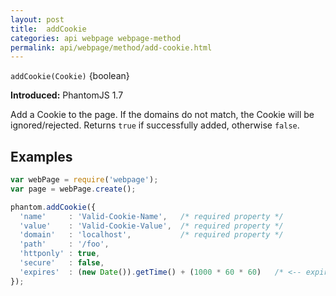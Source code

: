 ```yaml
---
layout: post
title:  addCookie
categories: api webpage webpage-method
permalink: api/webpage/method/add-cookie.html
---
```


`addCookie(Cookie)` {boolean}

**Introduced:** PhantomJS 1.7

Add a Cookie to the page. If the domains do not match, the Cookie will be ignored/rejected. Returns `true` if successfully added, otherwise `false`.

## Examples

```javascript
var webPage = require('webpage');
var page = webPage.create();

phantom.addCookie({
  'name'     : 'Valid-Cookie-Name',   /* required property */
  'value'    : 'Valid-Cookie-Value',  /* required property */
  'domain'   : 'localhost',           /* required property */
  'path'     : '/foo',
  'httponly' : true,
  'secure'   : false,
  'expires'  : (new Date()).getTime() + (1000 * 60 * 60)   /* <-- expires in 1 hour */
});
```








